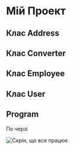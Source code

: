 # Мій Проект

## Клас Address


## Клас Converter


## Клас Employee


## Клас User


## Program

По черзі

![Скрін, що все працює](https://i.imgur.com/SSJ0eRS.png)
